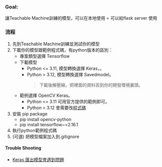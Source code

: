 
### Goal: 
讓Teachable Machine訓練的模型，可以在本地使用 = 可以給flask server 使用

### 流程
1. 先到Teachable Machine訓練並測試你的模型
2. 下載你的模型跟範例程式碼，有python版本的區別：    
    * 專案類型選擇 Tensorflow
    * 下載模型
        * Python <= 3.11,  模型轉換選擇 Keras，。
        * Python > 3.12, 模型轉換選擇 Savedmodel。
            > 下載後解壓縮，把裡面的資料丟到你的開發環境裏頭。
    * 範例選擇 OpenCV Keras。
        * Python <= 3.11 可用官方提供的範例即可。
        * Python > 3.12 會需要改[程式碼]()
3. 安裝 pip package
    * pip install opencv-python
    * pip install tensorflow~=2.16.1
4. 執行python範例程式碼
5. (可選) 把模型檔案加入到.gitignore
    



#### Trouble Shooting
* [Keras 匯出模型會遇到問題](https://stackoverflow.com/questions/78187204/trying-to-export-teachable-machine-model-but-returning-error)